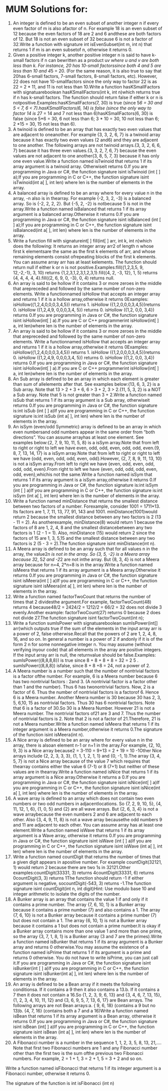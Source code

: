 # MUM Solutions for:

1) An integer is defined to be an even subset of another integer n if every even factor of m is also afactor of n. For example 18 is an even subset of 12 because the even factors of 18 are 2 and 6 andthese are both factors of 12. But 18 is not an even subset of 32 because 6 is not a factor of 32.Write a function with signature int isEvenSubset(int m, int n) that returns 1 if m is an even subsetof n, otherwise it returns 0.<br/>
2) Given a positive integer k, another positive integer n is said to have k-small factors if n can bewritten as a product u*v where u and v are both less than k. For instance, 20 has 10-small factorssince both 4 and 5 are less than 10 and 4*5 = 20. (For the same reason, it is also true to say that 20has 6-small factors, 7-small factors, 8-small factors, etc). However, 22 does not have 10-smallfactors since the only way to factor 22 is as 22 = 2 * 11, and 11 is not less than 10.Write a function hasKSmallFactors with signatuareboolean hasKSmallFactors(int k, int n)which returns true if n has k-small factors. The function should return false if either k or n is notpositive.Examples:hasKSmallFactors(7, 30) is true (since 5*6 = 30 and 5 &lt; 7, 6 &lt; 7).hasKSmallFactors(6, 14) is false (since the only way to factor 14 is 2*7 = 14 and 7 not less than 6)hasKSmallFactors(6, 30) is false (since 5*6 = 30, 6 not less than 6; 3 * 10 = 30, 10 not less than 6; 2 *15 = 30, 15 not less than 6).<br/>
3) A twinoid is defined to be an array that has exactly two even values that are adjacent to oneanother. For example {3, 3, 2, 6, 7} is a twinoid array because it has exactly two even values (2 and6) and they are adjacent to one another. The following arrays are not twinoid arrays.{3, 3, 2, 6, 6, 7} because it has three even values.{3, 3, 2, 7, 6, 7} because the even values are not adjacent to one another{3, 8, 5, 7, 3} because it has only one even value.Write a function named isTwinoid that returns 1 if its array argument is a twinoid array. Otherwiseit returns 0.If you are programming in Java or C#, the function signature isint isTwinoid (int [ ] a);If you are programming in C or C++, the function signature isint isTwinoid(int a[ ], int len) where len is the number of elements in the array.<br/>
4) A balanced array is defined to be an array where for every value n in the array, -n also is in thearray. For example {-2, 3, 2, -3} is a balanced array. So is {-2, 2, 2, 2}. But {-5, 2, -2} is notbecause 5 is not in the array.Write a function named isBalanced that returns 1 if its array argument is a balanced array.Otherwise it returns 0.If you are programming in Java or C#, the function signature isint isBalanced (int [ ] a);If you are programming in C or C++, the function signature isint isBalanced(int a[ ], int len) where len is the number of elements in the array.<br/>
5) Write a function fill with signatureint[ ] fill(int[ ] arr, int k, int n)which does the following: It returns an integer array arr2 of length n whose first k elementsare the same as the first k elements of arr, and whose remaining elements consist ofrepeating blocks of the first k elements.  You can assume array arr has at least kelements. The function should return null if either k or n is not positive.Examples:fill({1,2,3,5, 9, 12,-2,-1}, 3, 10) returns {1,2,3,1,2,3,1,2,3,1}.fill({4, 2, -3, 12}, 1, 5)  returns {4, 4, 4, 4, 4}.fill({2, 6, 9, 0, -3}, 0, 4) returns null.<br/>
6) An array is said to be hollow if it contains 3 or more zeroes in the middle that arepreceded and followed by the same number of non-zero elements. Write a functionnamed isHollow that  accepts an integer array and returns 1 if it is a hollow array,otherwise it returns 0Examples:  isHollow({1,2,4,0,0,0,3,4,5}) returns 1.  isHollow ({1,2,0,0,0,3,4,5})returns 0. isHollow ({1,2,4,9, 0,0,0,3,4, 5}) returns 0.  isHollow ({1,2, 0,0, 3,4}) returns 0.If you are programming in Java or C#, the function signature isint isHollow(int[ ] a).If you are C or C++ programmerint isHollow(int[ ] a, int len)where len is the number of elements in the array. <br/>
7) An array is said to be hollow if it contains 3 or more zeroes in the middle that arepreceded and followed by the same number of non-zero elements. Write a functionnamed isHollow that  accepts an integer array and returns 1 if it is a hollow array,otherwise it returns 0Examples:  isHollow({1,2,4,0,0,0,3,4,5}) returns 1.  isHollow ({1,2,0,0,0,3,4,5})returns 0. isHollow ({1,2,4,9, 0,0,0,3,4, 5}) returns 0.  isHollow ({1,2, 0,0, 3,4}) returns 0.If you are programming in Java or C#, the function signature isint isHollow(int[ ] a).If you are C or C++ programmerint isHollow(int[ ] a, int len)where len is the number of elements in the array. <br/>
8) An Sub array is defined to be an array in which each element is greater than sum of allelements after that. See examples below:{13, 6, 3, 2} is a Sub array. Note that 13 &gt; 2 + 3 + 6, 6 &gt; 3 + 2, 3 &gt; 2.{11, 5, 3, 2} is a NOT a Sub array. Note that 5 is not greater than 3 + 2.Write a function named isSub that returns 1 if its array argument is a Sub array, otherwiseit returns 0.If you are programming in Java or C#, the function signature is:int isSub (int [ ] a)If you are programming in C or C++, the function signature is:int isSub (int a[ ], int len) where len is the number of elements in the array.<br/>
9) An isSym (even/odd Symmetric) array is defined to be an array in which even numbersand odd numbers appear in the same order from “both directions”. You can assume arrayhas at least one element. See examples below:{2, 7, 9, 10, 11, 5, 8} is a isSym array.Note that from left to right or right to left we have even, odd, odd, even, odd, odd, even.{9, 8, 7, 13, 14, 17} is a isSym array.Note that from left to right or right to left we have {odd, even, odd, odd, even, odd}.However, {2, 7, 8, 9, 11, 13, 10} is not a isSym array.From left to right we have {even, odd, even, odd,  odd, odd, even}.From right to left we have {even, odd,  odd, odd, even, odd, even},whichis not the same.Write a function named isSym that returns 1 if its array argument is a isSym array,otherwise it returns 0.If you are programming in Java or C#, the function signature is:int isSym (int [ ] a)If you are programming in C or C++, the function signature is:int isSym (int a[ ], int len) where len is the number of elements in the array.<br/>
10) Write a function named minDistance that returns the smallest distance between two factors of a number. Forexample, consider 1001 = 1*7*11*13. Its factors are 1, 7, 11, 13, 77, 91, 143 and 1001. minDistance(1001)would return 2 because the smallest distance between any two factors is 2 (13 - 11 = 2). As anotherexample, minDistance(8) would return 1 because the factors of 8 are 1, 2, 4, 8 and the smallest distancebetween any two factors is 1 (2 - 1 = 1). Also, minDistance (15) would return 2 since the factors of 15 are 1, 3, 5,15 and the smallest distance between any two factors is 2 (5 - 3 = 2).The function signature isint minDistance(int n).<br/>
11) A Meera array is defined to be an array such that for all values n in the array, the value2*n is not in the array. So {3, 5, -2} is a Meera array because 3*2, 5*2 and -2*2 are not inthe array. But {8, 3, 4} is not a Meera array because for n=4, 2*n=8 is in the array.Write a function named isMeera that returns 1 if its array argument is a Meera array.Otherwise it returns 0.If you are programming in Java or C#, the function signature isint isMeera(int [ ] a)If you are programming in C or C++, the function signature isint isMeera(int a[ ], int len) where len is the number of elements in the array.<br/>
12) Write a function named factorTwoCount that returns the number of times that 2 dividesthe argument.For example, factorTwoCount(48) returns 4 because48/2 = 2424/2 = 1212/2 = 66/2 = 32 does not divide 3 evenly.Another example: factorTwoCount(27) returns 0 because 2 does not divide 27.The function signature isint factorTwoCount(int n);<br/>
13) Write a function sumIsPower with signatuareboolean sumIsPower(int[] arr)which outputs true if the sum of the elements in the input array arr is a power of 2, false otherwise.Recall that the powers of 2 are 1, 2, 4, 8, 16, and so on. In general a number is a power of 2 if andonly if it is of the form 2 n  for some nonnegative integer n. You may assume (without verifying inyour code) that all elements in the array are positive integers. If the input array arr is null, the returnvalue should be false.Examples:  sumIsPower({8,8,8,8}) is true since 8 + 8 + 8 + 8 = 32 = 2 5 .  sumIsPower({8,8,8})  isfalse, since 8 + 8 +8 = 24, not a power of 2.<br/>
14) A Meera number is a number such that the number of nontrivial factors is a factor ofthe number. For example, 6 is a Meera number because 6 has two nontrivial factors : 2and 3. (A nontrivial factor is a factor other than 1 and the number). Thus 6 has twonontrivial factors. Now, 2 is a factor of 6. Thus the number of nontrivial factors is a factorof 6. Hence 6 is a Meera number. Another Meera number is 30 because 30 has 2, 3, 5, 6,10, 15 as nontrivial factors. Thus 30 has 6 nontrivial factors. Note that 6 is a factor of 30.So 30 is a Meera Number. However 21 is not a Meera number. The nontrivial factors of21 are 3 and 7. Thus the number of nontrivial factors is 2. Note that 2 is not a factor of 21.Therefore, 21 is not a Meera number.Write a function named isMeera that returns 1 if its integer argument is a Meera number,otherwise it returns 0.The signature of the function isint isMeera(int n).<br/>
15) A Nice array is defined to be an array where for every value n in the array, there is alsoan element n-1 or n+1 in the array.For example, {2, 10, 9, 3} is a Nice array because2 = 3-110 = 9+13 = 2 + 19 = 10 -1Other Nice arrays include {2, 2, 3, 3, 3}, {1, 1, 1, 2, 1, 1} and {0, -1, 1}.The array {3, 4, 5, 7} is not a Nice array because of the value 7 which requires that thearray contains either the value 6 (7-1) or 8 (7+1) but neither of these values are in thearray.Write a function named isNice that returns 1 if its array argument is a Nice array.Otherwise it returns a 0.If you are programming in Java or C#, the function signature isint isNice(int[ ] a)If you are programming in C or C++, the function signature isint isNice(int a[ ], int len) where len is the number of elements in the array.<br/>
16) A wave array is defined to an array which does not contain two even numbers or two odd numbers in adjacentlocations. So {7, 2, 9, 10, 5}, {4, 11, 12, 1, 6}, {1, 0, 5} and {2} are all wave arrays. But {2, 6, 3, 4} is not a wave arraybecause the even numbers 2 and 6 are adjacent to each other. Also {3, 4, 9, 11, 8} is not a wave array becausethe odd numbers 9 and 11 are adjacent to each other. You can assume array has at least one element.Write a function named isWave that returns 1 if its array argument is a Wave array, otherwise it returns 0.If you are programming in Java or C#, the function signature isint isWave (int [ ] a)If you are programming in C or C++, the function signature isint isWave (int a[ ], int len) where len is the number of elements in the array.<br/>
17) Write a function named countDigit that returns the number of times that a given digit appears in apositive number. For example countDigit(32121, 1) would return 2 because there are two 1s in 32121.Other examples:countDigit(33331, 3) returns 4countDigit(33331, 6) returns 0countDigit(3, 3) returns 1The function should return -1 if either argument is negative, socountDigit(-543, 3) returns -1.The function signature isint countDigit(int n, int digit)Hint: Use modulo base 10 and integer arithmetic to isolate the digits of the number.<br/>
18)  A Bunker array is an array that contains the value 1 if and only if it contains a prime number. The array {7, 6, 10, 1} is a Bunker array because it contains a prime number (7) and also contains a 1.  The array {7, 6, 10} is not a Bunker array because it contains a prime number (7) but does not contain a 1. The array {6, 10, 1} is not a Bunker array because it contains a 1 but does not contain a prime number.It is okay if a Bunker array contains more than one value 1 and more than one prime, so the array {3, 7, 1, 8, 1} is a Bunker array (3 and 7 are the primes).Write a function named isBunker that returns 1 if its array argument is a Bunker array and returns 0 otherwise.You may assume the existence of a function named isPrime that returns 1 if its argument is a prime and returns 0 otherwise. You do not have to write isPrime, you can just call it.If you are programming in Java or C#, the function signature isint isBunker(int [ ] a)If you are programming in C or C++, the function signature isint isBunker(int a[ ], int len) where len is the number of elements in the array.<br/>
19) An array is defined to be a Bean array if it meets the following conditionsa. If it contains a 9 then it also contains a 13.b. If it contains a 7 then it does not contain a 16.So {1, 2, 3, 9, 6, 13}  and {3, 4, 6, 7, 13, 15}, {1, 2, 3, 4, 10, 11, 12} and {3, 6, 9, 5, 7, 13, 6, 17} are Bean arrays. The following arrays are not Bean arrays:a. { 9, 6, 18} (contains a 9 but no 13)b. {4, 7, 16} (contains both a 7 and a 16)Write a function named isBean that returns 1 if its array argument is a Bean array, otherwise it returns 0.If you are programming in Java or C#, the function signature isint isBean (int[ ] a)If you are programming in C or C++, the function signature isint isBean (int a[ ], int len) where len is the number of elements in the array.<br/>
20) A Fibonacci number is a number in the sequence 1, 1, 2, 3, 5, 8, 13, 21,…. Note that first two Fibonacci numbers are 1 and any Fibonacci number other than the first two is the sum ofthe previous two Fibonacci numbers. For example, 2 = 1 + 1, 3 = 2 + 1, 5 = 3 + 2 and so on.
 
Write a function named isFibonacci that returns 1 if its integer argument is a Fibonacci number, otherwise it returns 0.
 
The signature of the function is
   int isFibonacci (int n)


